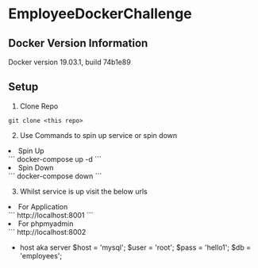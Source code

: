 # EmployeeDockerChallenge

## Docker Version Information
Docker version 19.03.1, build 74b1e89<br />

## Setup  
1) Clone Repo
```
git clone <this repo>
```

2) Use Commands to spin up service or spin down
<li>Spin Up</li>
```
docker-compose up -d
```
<li>Spin Down</li>
```
docker-compose down
```

3) Whilst service is up visit the below urls

<li>For Application</li>
```
http://localhost:8001
```
<li>For phpmyadmin</li>
```
http://localhost:8002

* host aka server
$host = 'mysql';
$user = 'root';
$pass = 'hello1';
$db = 'employees';

```
